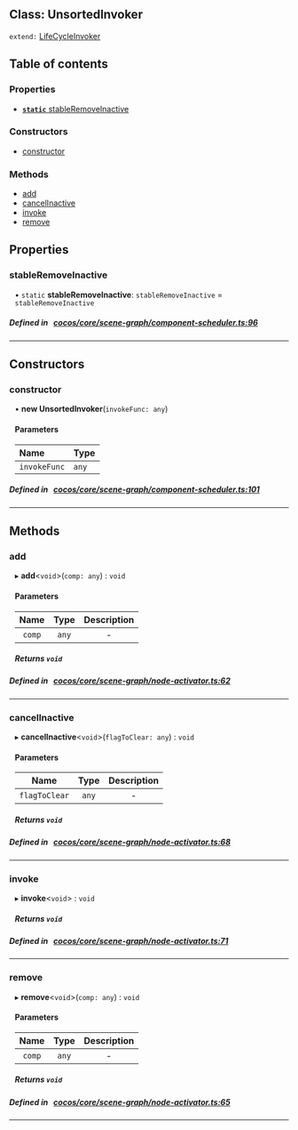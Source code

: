 
## Class: UnsortedInvoker


`extend:`
[LifeCycleInvoker](docs/zh/scene-graph/Class/LifeCycleInvoker.md)










<div class="table-of-content">
<h2>Table of contents</h2>


### Properties

- [ **`static`**  stableRemoveInactive](#stableRemoveInactive)

### Constructors

- [ constructor](#constructor)

### Methods

- [ add](#add)
- [ cancelInactive](#cancelInactive)
- [ invoke](#invoke)
- [ remove](#remove)
</div>

## Properties


### stableRemoveInactive
<div style="margin-left: 10px;">




• `static` **stableRemoveInactive**:
`stableRemoveInactive`  = `stableRemoveInactive`
</div>

##### Defined in &nbsp;   [cocos/core/scene-graph/component-scheduler.ts:96](https://github.com/cocos-creator/engine/blob/c7bf6b8a9/cocos/core/scene-graph/component-scheduler.ts#L96)&nbsp;


___

<!---->
## Constructors


### constructor
<div style="margin-left: 10px;">

• **new UnsortedInvoker**(`invokeFunc: any`)

#### Parameters
| Name | Type |
| :------ | :------ |
| `invokeFunc` | `any` |





</div>

##### Defined in &nbsp;   [cocos/core/scene-graph/component-scheduler.ts:101](https://github.com/cocos-creator/engine/blob/c7bf6b8a9/cocos/core/scene-graph/component-scheduler.ts#L101)&nbsp;


---

<!---->
## Methods

### add
<div style="margin-left: 10px;">

▸   **add**<`void`\>(`comp: any`) : `void`




<!---->
<!--    #### Returns `void` -->
<!---->

#### Parameters

| Name | Type | Description |
| :------: | :------: | :------: |
| `comp` | `any` | - |



##### Returns `void`




</div>

##### Defined in &nbsp;   [cocos/core/scene-graph/node-activator.ts:62](https://github.com/cocos-creator/engine/blob/c7bf6b8a9/cocos/core/scene-graph/node-activator.ts#L62)&nbsp;
___
### cancelInactive
<div style="margin-left: 10px;">

▸   **cancelInactive**<`void`\>(`flagToClear: any`) : `void`




<!---->
<!--    #### Returns `void` -->
<!---->

#### Parameters

| Name | Type | Description |
| :------: | :------: | :------: |
| `flagToClear` | `any` | - |



##### Returns `void`




</div>

##### Defined in &nbsp;   [cocos/core/scene-graph/node-activator.ts:68](https://github.com/cocos-creator/engine/blob/c7bf6b8a9/cocos/core/scene-graph/node-activator.ts#L68)&nbsp;
___
### invoke
<div style="margin-left: 10px;">

▸   **invoke**<`void`\> : `void`




<!---->
<!--    #### Returns `void` -->
<!---->


##### Returns `void`




</div>

##### Defined in &nbsp;   [cocos/core/scene-graph/node-activator.ts:71](https://github.com/cocos-creator/engine/blob/c7bf6b8a9/cocos/core/scene-graph/node-activator.ts#L71)&nbsp;
___
### remove
<div style="margin-left: 10px;">

▸   **remove**<`void`\>(`comp: any`) : `void`




<!---->
<!--    #### Returns `void` -->
<!---->

#### Parameters

| Name | Type | Description |
| :------: | :------: | :------: |
| `comp` | `any` | - |



##### Returns `void`




</div>

##### Defined in &nbsp;   [cocos/core/scene-graph/node-activator.ts:65](https://github.com/cocos-creator/engine/blob/c7bf6b8a9/cocos/core/scene-graph/node-activator.ts#L65)&nbsp;
___
<!---->



